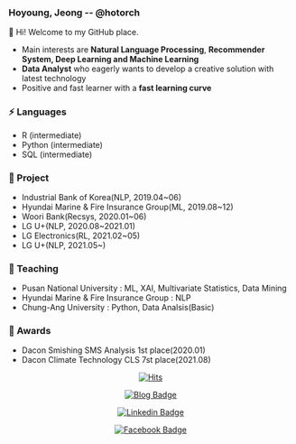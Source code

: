 ### Hoyoung, Jeong -- @hotorch

👋 Hi! Welcome to my GitHub place.
- Main interests are **Natural Language Processing**, **Recommender System, Deep Learning and Machine Learning**
- **Data Analyst** who eagerly wants to develop a creative solution with latest technology
- Positive and fast learner with a **fast learning curve**

### ⚡ Languages 
- R (intermediate)
- Python (intermediate)
- SQL (intermediate)

### 🌱 Project
- Industrial Bank of Korea(NLP, 2019.04~06)
- Hyundai Marine & Fire Insurance Group(ML, 2019.08~12)
- Woori Bank(Recsys, 2020.01~06)
- LG U+(NLP, 2020.08~2021.01)
- LG Electronics(RL, 2021.02~05)
- LG U+(NLP, 2021.05~)


### 💬 Teaching
- Pusan National University : ML, XAI, Multivariate Statistics, Data Mining
- Hyundai Marine & Fire Insurance Group : NLP
- Chung-Ang University : Python, Data Analsis(Basic)

### 🎨 Awards
- Dacon Smishing SMS Analysis 1st place(2020.01)
- Dacon Climate Technology CLS 7st place(2021.08)


<div align=center>
	
[![Hits](https://hits.seeyoufarm.com/api/count/incr/badge.svg?url=https%3A%2F%2Fgithub.com%2Fhotorch%2F&count_bg=%2379C83D&title_bg=%23555555&icon=&icon_color=%23E7E7E7&title=hits&edge_flat=false)](https://hits.seeyoufarm.com)
	
[![Blog Badge](http://img.shields.io/badge/-Tech%20blog-black?style=flat-square&logo=github&link=https://hotorch.tistory.com/)](https://hotorch.tistory.com/)
	
[![Linkedin Badge](https://img.shields.io/badge/-LinkedIn-blue?style=flat-square&logo=Linkedin&logoColor=white&link=https://www.linkedin.com/in/hoyoung-jeong-0b2790175/)](https://www.linkedin.com/in/hoyoung-jeong-0b2790175/)
	
[![Facebook Badge](https://img.shields.io/badge/facebook-1877f2?style=flat-square&logo=facebook&logoColor=white&link=https://www.facebook.com/hotorch)](https://www.facebook.com/hotorch)
	
	
</div>
